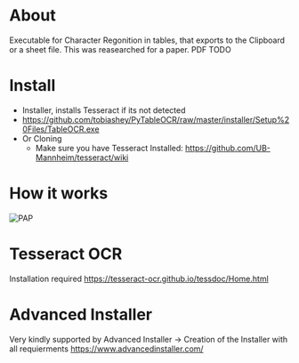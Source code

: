 # About
Executable for Character Regonition in tables, that exports to the Clipboard or a sheet file.
This was reasearched for a paper.
PDF TODO

# Install
- Installer, installs Tesseract if its not detected
- https://github.com/tobiashey/PyTableOCR/raw/master/installer/Setup%20Files/TableOCR.exe
- Or Cloning
    - Make sure you have Tesseract Installed: https://github.com/UB-Mannheim/tesseract/wiki

# How it works
![PAP](https://user-images.githubusercontent.com/45271630/109505534-fb07a080-7a9c-11eb-8dcb-6adb61aa659f.png)

# Tesseract OCR
Installation required
https://tesseract-ocr.github.io/tessdoc/Home.html

# Advanced Installer
 Very kindly supported by Advanced Installer 
 -> Creation of the Installer with all requierments
 https://www.advancedinstaller.com/
